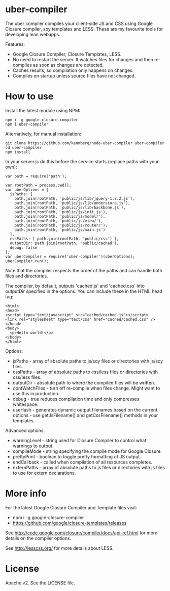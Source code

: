 uber-compiler
======================

The uber compiler compiles your client-side JS and CSS using Google Closure compiler, soy templates and LESS.
These are my favourite tools for developing lean webapps.

Features:

  * Google Closure Compiler, Closure Templates, LESS.
  * No need to restart the server. It watches files for changes and then re-compiles as soon as changes are detected.
  * Caches results, so compilation only happens on changes.
  * Compiles on startup unless source files have not changed.

How to use
======================

Install the latest module using NPM:

    npm i -g google-closure-compiler
    npm i uber-compiler


Alternatively, for manual installation:

    git clone https://github.com/kennberg/node-uber-compiler uber-compiler
    cd uber-compiler
    npm install

In your server.js do this before the service starts (replace paths with your own):

    var path = require('path');

    var rootPath = process.cwd();
    var uberOptions = {
      jsPaths: [
        path.join(rootPath, 'public/js/lib/jquery-1.7.2.js'),
        path.join(rootPath, 'public/js/lib/underscore.js'),
        path.join(rootPath, 'public/js/lib/backbone.js'),
        path.join(rootPath, 'public/js/init.js'),
        path.join(rootPath, 'public/js/model/'),
        path.join(rootPath, 'public/js/view/'),
        path.join(rootPath, 'public/js/router/'),
        path.join(rootPath, 'public/js/main.js')
      ],
      cssPaths: [ path.join(rootPath, 'public/css') ],
      outputDir: path.join(rootPath, 'public/cached'),
      debug: false
    };
    var uberCompiler = require('uber-compiler')(uberOptions);
    uberCompiler.run();

Note that the compiler respects the order of the paths and can handle both files and directories.

The compiler, by default, outputs 'cached.js' and 'cached.css' into outputDir specified in the options. You can include these in the HTML head tag:

    <html>
    <head>
    <script type="text/javascript" src="cached/cached.js"></script>
    <link rel="stylesheet" type="text/css" href="cached/cached.css" />
    </head>
    <body>
      <p>Hello world!</p>
    </body>
    </html>

Options:

  * jsPaths - array of absolute paths to js/soy files or directories with js/soy files.
  * cssPaths - array of absolute paths to css/less files or directories with css/less files.
  * outputDir - absolute path to where the compiled files will be written.
  * dontWatchFiles - turn off re-compile when files change. Might want to use this in production.
  * debug - true reduces compilation time and only compresses whitespace.
  * useHash - generates dynamic output filenames based on the current options - use getJsFilename() and getCssFilename() methods in your templates.

Advanced options:

  * warningLevel - string used for Closure Compiler to control what warnings to output.
  * compileMode - string specifying the compile mode for Google Closure.
  * prettyPrint - boolean to toggle pretty formatting of JS output.
  * endCallback - called when compilation of all resources completes.
  * externPaths - array of absolute paths to js files or directories with js files to use for extern declarations.

More info
======================

For the latest Google Closure Compiler and Template files visit:

  * npm i -g google-closure-compiler
  * https://github.com/google/closure-templates/releases

See http://code.google.com/closure/compiler/docs/api-ref.html for more
details on the compiler options.

See http://lesscss.org/ for more details about LESS.

License
======================
Apache v2. See the LICENSE file.
